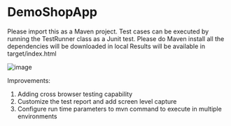 # DemoShopApp


Please import this as a Maven project.
Test cases can be executed by running the TestRunner class as a Junit test.
Please do Maven install all the dependencies will be downloaded in local
Results will be available in target/index.html

![image](https://user-images.githubusercontent.com/88095386/127394505-0da705c0-6c50-41ba-802b-34d336e0fd2e.png)

Improvements:
1. Adding cross browser testing capability
2. Customize the test report and add screen level capture
3. Configure run time parameters to mvn command to execute in multiple environments
